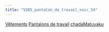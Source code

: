 ```yaml
---
title: "V285_pantalon_de_travail_noir_54"
---
```


[Vêtements](notes/equipements/L_Vetements.md) [Pantalons de travail](notes/equipements/vetements/V_PantalonsDeTravail.md) [chadaMatuyaku](notes/equipements/utilisateurs/chadaMatuyaku.md)